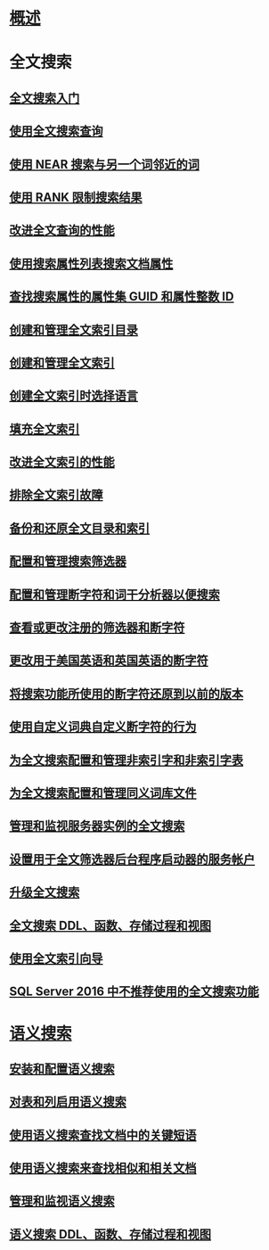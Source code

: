 

# [概述](full-text-search.md)



# 全文搜索


## [全文搜索入门](get-started-with-full-text-search.md)  


## [使用全文搜索查询](query-with-full-text-search.md)  


## [使用 NEAR 搜索与另一个词邻近的词](search-for-words-close-to-another-word-with-near.md)  


## [使用 RANK 限制搜索结果](limit-search-results-with-rank.md)  


## [改进全文查询的性能](improve-the-performance-of-full-text-queries.md)  


## [使用搜索属性列表搜索文档属性](search-document-properties-with-search-property-lists.md)  


## [查找搜索属性的属性集 GUID 和属性整数 ID](find-property-set-guids-and-property-integer-ids-for-search-properties.md)  


## [创建和管理全文索引目录](create-and-manage-full-text-catalogs.md)  


## [创建和管理全文索引](create-and-manage-full-text-indexes.md)  


## [创建全文索引时选择语言](choose-a-language-when-creating-a-full-text-index.md)  


## [填充全文索引](populate-full-text-indexes.md)  


## [改进全文索引的性能](improve-the-performance-of-full-text-indexes.md)  


## [排除全文索引故障](troubleshoot-full-text-indexing.md)  


## [备份和还原全文目录和索引](back-up-and-restore-full-text-catalogs-and-indexes.md)  


## [配置和管理搜索筛选器](configure-and-manage-filters-for-search.md)  


## [配置和管理断字符和词干分析器以便搜索](configure-and-manage-word-breakers-and-stemmers-for-search.md)  


## [查看或更改注册的筛选器和断字符](view-or-change-registered-filters-and-word-breakers.md)  


## [更改用于美国英语和英国英语的断字符](change-the-word-breaker-used-for-us-english-and-uk-english.md)  


## [将搜索功能所使用的断字符还原到以前的版本](revert-the-word-breakers-used-by-search-to-the-previous-version.md)  


## [使用自定义词典自定义断字符的行为](customize-the-behavior-of-word-breakers-with-a-custom-dictionary.md)  


## [为全文搜索配置和管理非索引字和非索引字表](configure-and-manage-stopwords-and-stoplists-for-full-text-search.md)  


## [为全文搜索配置和管理同义词库文件](configure-and-manage-thesaurus-files-for-full-text-search.md)  


## [管理和监视服务器实例的全文搜索](manage-and-monitor-full-text-search-for-a-server-instance.md)  


## [设置用于全文筛选器后台程序启动器的服务帐户](set-the-service-account-for-the-full-text-filter-daemon-launcher.md)  


## [升级全文搜索](upgrade-full-text-search.md)  


## [全文搜索 DDL、函数、存储过程和视图](full-text-search-ddl-functions-stored-procedures-and-views.md)  


## [使用全文索引向导](use-the-full-text-indexing-wizard.md)  


## [SQL Server 2016 中不推荐使用的全文搜索功能](deprecated-full-text-search-features-in-sql-server-2016.md)  



# [语义搜索](semantic-search-sql-server.md)  


## [安装和配置语义搜索](install-and-configure-semantic-search.md)  


## [对表和列启用语义搜索](enable-semantic-search-on-tables-and-columns.md)  


## [使用语义搜索查找文档中的关键短语](find-key-phrases-in-documents-with-semantic-search.md)  


## [使用语义搜索来查找相似和相关文档](find-similar-and-related-documents-with-semantic-search.md)  


## [管理和监视语义搜索](manage-and-monitor-semantic-search.md)  


## [语义搜索 DDL、函数、存储过程和视图](semantic-search-ddl-functions-stored-procedures-and-views.md)  
